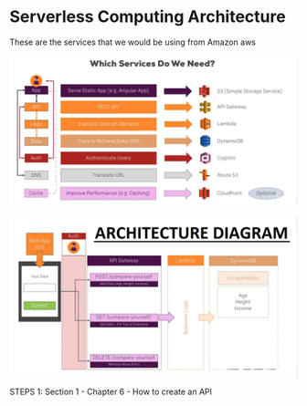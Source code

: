 # Serverless Computing Architecture

These are the services that we would be using from Amazon aws

![Serverless Computing](images/serverless.png "Serverless Computing")


![Architecture Diagram](images/architecture.png "Architecture Diagram")

STEPS 1: Section 1 - Chapter 6 - How to create an API
